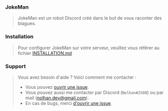 ### JokeMan
> JokeMan est un robot Discord créé dans le but de vous raconter des blagues.

### Installation
> Pour configurer JokeMan sur votre serveur, veuillez vous référer au fichier [INSTALLATION.md](https://github.com/Nonolanlan1007/JokeMan/tree/master/INSTALLATION.md)

### Support
> Vous avez besoin d'aide ? Voici comment me contacter : 
> - Vous pouvez [ouvrir une issue](https://github.com/Nonolanlan1007/JokeMan/issues/new).
> - Vous pouvez aussi me contacter par Discord (`Nolhan#2508`) ou par mail (nolhan.dev@gmail.com).
> - En cas de bugs, merci [d'ouvrir une issue](https://github.com/Nonolanlan1007/JokeMan/issues/new).